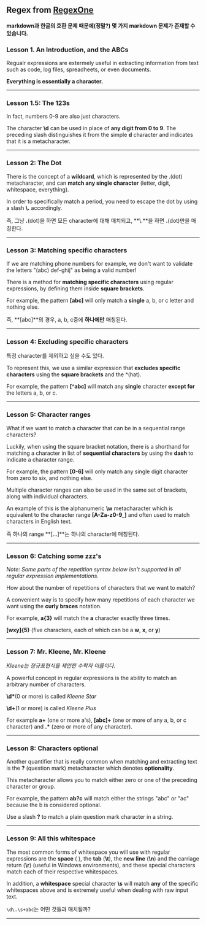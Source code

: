 ## Regex from [RegexOne](http://regexone.com)

**markdown과 한글의 호환 문제 때문에(정말?) 몇 가지 markdown 문제가 존재할 수 있습니다.**

### Lesson 1. An Introduction, and the ABCs

Regualr expressions are extermely useful in extracting information from text such as code, log files, spreadheets, or even documents.

**Everything is essentially a character.**

---

### Lesson 1.5: The 123s

In fact, numbers 0-9 are also just characters.

The character **\d** can be used in place of **any digit from 0 to 9**. The preceding slash distinguishes it from the simple **d** character and indicates that it is a metacharacter.

---

### Lesson 2: The Dot

There is the concept of a **wildcard**, which is represented by the .(dot) metacharacter, and can **match any single character** (letter, digit, whitespace, everything).

In order to specifically match a period, you need to escape the dot by using a slash **\\.** accordingly.

즉, 그냥 **.**(dot)을 하면 모든 character에 대해 매치되고, **\\.**을 하면 **.**(dot)만을 매칭한다.

---

### Lesson 3: Matching specific characters

If we are matching phone numbers for example, we don't want to validate the letters "(abc) def-ghij" as being a valid number!

There is a method for **matching specific characters** using regular expressions, by defining them inside **square brackets**.

For example, the pattern **[abc]** will only match a **single** a, b, or c letter and nothing else.

즉, **[abc]**의 경우, a, b, c중에 **하나에만** 매칭된다.

---

### Lesson 4: Excluding specific characters

특정 character를 제외하고 싶을 수도 있다.

To represent this, we use a similar expression that **excludes specific characters** using the **square brackets** and the **^**(hat).

For example, the pattern **[^abc]** will match any **single** character **except for** the letters a, b, or c.

---

### Lesson 5: Character ranges

What if we want to match a character that can be in a sequential range characters?

Luckily, when using the square bracket notation, there is a shorthand for matching a character in list of **sequential characters** by using the **dash** to indicate a character range.

For example, the pattern **[0-6]** will only match any single digit character from zero to six, and nothing else.

Multiple character ranges can also be used in the same set of brackets, along with individual characters.

An example of this is the alphanumeric **\w** metacharacter which is equivalent to the character range **[A-Za-z0-9_]** and often used to match characters in English text.

즉 하나의 range **[...]**는 하나의 character에 매칭된다.

---

### Lesson 6: Catching some zzz's
*Note: Some parts of the repetition syntax below isn't supported in all regular expression implementations.*

How about the number of repetitions of characters that we want to match?

A convenient way is to specify how many repetitions of each character we want using the **curly braces** notation.

For example, **a{3}** will match the **a** character exactly three times.

**[wxy]{5}** (five characters, each of which can be a **w**, **x**, or **y**)

---

### Lesson 7: Mr. Kleene, Mr. Kleene

*Kleene는 정규표현식을 제안한 수학자 이름이다.*

A powerful concept in regular expressions is the ability to match an arbitrary number of characters.

__\d*__(0 or more) is called *Kleene Star*

__\d+__(1 or more) is called *Kleene Plus*

For example **a+** (one or more a's), **[abc]+** (one or more of any a, b, or c character) and __.*__ (zero or more of any character).

---

### Lesson 8: Characters optional

Another quantifier that is really common when matching and extracting text is the **?** (question mark) metacharacter which denotes **optionality**.

This metacharacter allows you to match either zero or one of the preceding character or group.

For example, the pattern **ab?c** will match either the strings "abc" or "ac" because the b is considered optional.

Use a slash **\?** to match a plain question mark character in a string.

---

### Lesson 9: All this whitespace

The most common forms of whitespace you will use with regular expressions are the **space** ( ), the **tab** (**\t**), the **new line** (**\n**) and the carriage return (**\r**) (useful in Windows environments), and these special characters match each of their respective whitespaces.

In addition, a **whitespace** special character **\s** will match **any** of the specific whitespaces above and is extremely useful when dealing with raw input text.

`\d\.\s+abc`는 어떤 것들과 매치될까?

---
